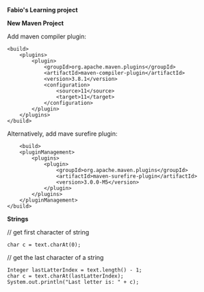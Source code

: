 **Fabio's Learning project**

**New Maven Project**

Add maven compiler plugin:

    <build>
        <plugins>
            <plugin>
                <groupId>org.apache.maven.plugins</groupId>
                <artifactId>maven-compiler-plugin</artifactId>
                <version>3.8.1</version>
                <configuration>
                    <source>11</source>
                    <target>11</target>
                </configuration>
            </plugin>
        </plugins>
    </build>
    
Alternatively, add mave surefire plugin:
    
        <build>
        <pluginManagement>
            <plugins>
                <plugin>
                    <groupId>org.apache.maven.plugins</groupId>
                    <artifactId>maven-surefire-plugin</artifactId>
                    <version>3.0.0-M5</version>
                </plugin>
            </plugins>
        </pluginManagement>
    </build>
    
    
**Strings** 

// get first character of string

    char c = text.charAt(0);
    
// get the last character of a string

    Integer lastLatterIndex = text.length() - 1;
    char c = text.charAt(lastLatterIndex);
    System.out.println("Last letter is: " + c);
